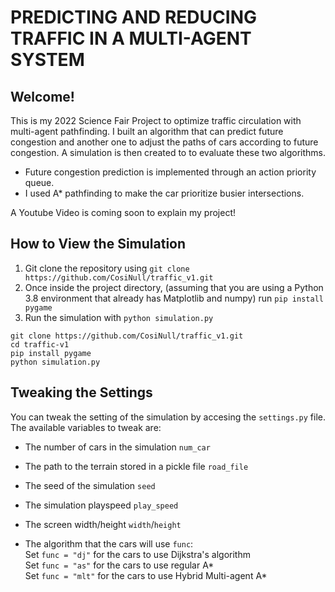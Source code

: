 # PREDICTING AND REDUCING TRAFFIC IN A MULTI-AGENT SYSTEM

## Welcome!
This is my 2022 Science Fair Project to optimize traffic circulation with multi-agent pathfinding.
I built an algorithm that can predict future congestion and another one to adjust the paths of cars according to future congestion.
A simulation is then created to to evaluate these two algorithms.

- Future congestion prediction is implemented through an action priority queue.
- I used A* pathfinding to make the car prioritize busier intersections.

A Youtube Video is coming soon to explain my project!

## How to View the Simulation
1. Git clone the repository using `git clone https://github.com/CosiNull/traffic_v1.git`
2. Once inside the project directory, (assuming that you are using a Python 3.8 environment that already has Matplotlib and numpy) run `pip install pygame`
3. Run the simulation with `python simulation.py`

```
git clone https://github.com/CosiNull/traffic_v1.git
cd traffic-v1
pip install pygame
python simulation.py
```

## Tweaking the Settings 
You can tweak the setting of the simulation by accesing the `settings.py` file.
The available variables to tweak are:
- The number of cars in the simulation `num_car`
- The path to the terrain stored in a pickle file `road_file`
- The seed of the simulation `seed`
- The simulation playspeed `play_speed`
- The screen width/height `width`/`height`

- The algorithm that the cars will use `func`: <br>
Set `func = "dj"` for the cars to use Dijkstra's algorithm <br>
Set `func = "as"` for the cars to use regular A* <br>
Set `func = "mlt"` for the cars to use Hybrid Multi-agent A*




